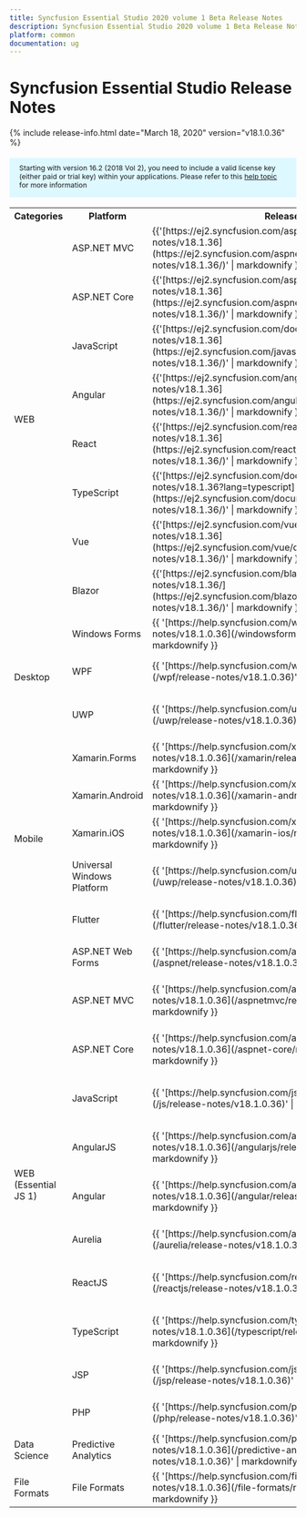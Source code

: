 ```yaml
---
title: Syncfusion Essential Studio 2020 volume 1 Beta Release Notes  
description: Syncfusion Essential Studio 2020 volume 1 Beta Release Notes  
platform: common
documentation: ug
---
```


# Syncfusion Essential Studio  Release Notes  

{% include release-info.html date="March 18, 2020"   version="v18.1.0.36" %} 

<style>
#license {
    font-size: .88em!important;
margin-top: 1.5em;     margin-bottom: 1.5em;
    background-color: #def8ff;
    padding: 10px 17px 14px;
}
</style>

<div id="license">
Starting with version 16.2 (2018 Vol 2), you need to include a valid license key (either paid or trial key) within your applications. 
Please refer to this <a href="/common/essential-studio/licensing/license-key">help topic</a> for more information 
</div>



<table>
<tr>
<th>
Categories</th><th>
Platform</th><th>
Release Notes</th><th>
Read Me</th></tr>
<tr>
<td rowspan="8">
WEB 
</td>
<td>
ASP.NET MVC
</td>
<td>{{'[https://ej2.syncfusion.com/aspnetmvc/documentation/release-notes/v18.1.36](https://ej2.syncfusion.com/aspnetmvc/documentation/release-notes/v18.1.36/)' | markdownify }}
</td>
<td>{{'[http://files2.syncfusion.com/Installs/v18.1.0.36/ReadMe/web/ASPMVC.html](http://files2.syncfusion.com/Installs/v18.1.0.36/ReadMe/web/ASPMVC.html)' | markdownify }}
</td>
</tr>
<tr>
<td>
ASP.NET Core	
</td>
<td>{{'[https://ej2.syncfusion.com/aspnetcore/documentation/release-notes/v18.1.36](https://ej2.syncfusion.com/aspnetcore/documentation/release-notes/v18.1.36/)' | markdownify }}
</td>
<td>{{'[http://files2.syncfusion.com/Installs/v18.1.0.36/ReadMe/web/ASPNETCORE.html](http://files2.syncfusion.com/Installs/v18.1.0.36/ReadMe/web/ASPNETCORE.html)' | markdownify }}
</td>
</tr>
<tr>
<td>
JavaScript
</td>
<td>{{'[https://ej2.syncfusion.com/documentation/release-notes/v18.1.36](https://ej2.syncfusion.com/javascript/documentation/release-notes/v18.1.36/)' | markdownify }}
</td>
<td>{{'[http://files2.syncfusion.com/Installs/v18.1.0.36/ReadMe/web/JavaScript.html](http://files2.syncfusion.com/Installs/v18.1.0.36/ReadMe/web/JavaScript.html)' | markdownify }}
</td>
</tr>
<tr>
<td>
Angular
</td>
<td>{{'[https://ej2.syncfusion.com/angular/documentation/release-notes/v18.1.36](https://ej2.syncfusion.com/angular/documentation/release-notes/v18.1.36/)' | markdownify }}
</td>
<td>{{'[http://files2.syncfusion.com/Installs/v18.1.0.36/ReadMe/web/Angular.html](http://files2.syncfusion.com/Installs/v18.1.0.36/ReadMe/web/Angular.html)' | markdownify }}
</td>
</tr>
<tr>
<td>
React
</td>
<td>{{'[https://ej2.syncfusion.com/react/documentation/release-notes/v18.1.36](https://ej2.syncfusion.com/react/documentation/release-notes/v18.1.36/)' | markdownify }}
</td>
<td>{{'[http://files2.syncfusion.com/Installs/v18.1.0.36/ReadMe/web/React.html](http://files2.syncfusion.com/Installs/v18.1.0.36/ReadMe/web/React.html)' | markdownify }}
</td>
</tr>
<tr>
<td>
TypeScript
</td>
<td>{{'[https://ej2.syncfusion.com/documentation/release-notes/v18.1.36?lang=typescript](https://ej2.syncfusion.com/documentation/release-notes/v18.1.36/)' | markdownify }}
</td>
<td>{{'[http://files2.syncfusion.com/Installs/v18.1.0.36/ReadMe/web/TypeScript.html](http://files2.syncfusion.com/Installs/v18.1.0.36/ReadMe/web/TypeScript.html)' | markdownify }}
</td>
</tr>
<tr>
<td>
Vue
</td>
<td>{{'[https://ej2.syncfusion.com/vue/documentation/release-notes/v18.1.36](https://ej2.syncfusion.com/vue/documentation/release-notes/v18.1.36/)' | markdownify }}
</td>
<td>{{'[http://files2.syncfusion.com/Installs/v18.1.0.36/ReadMe/web/Vue.html](http://files2.syncfusion.com/Installs/v18.1.0.36/ReadMe/web/Vue.html)' | markdownify }}
</td>
</tr>
<tr>
<td>
Blazor
</td>
<td>{{'[https://ej2.syncfusion.com/blazor/documentation/release-notes/v18.1.36/](https://ej2.syncfusion.com/blazor/documentation/release-notes/v18.1.36/)' | markdownify }}
</td>
<td>{{'[http://files2.syncfusion.com/Installs/v18.1.0.36/ReadMe/web/Blazor.html](http://files2.syncfusion.com/Installs/v18.1.0.36/ReadMe/web/Blazor.html)' | markdownify }}
</td>
</tr>
<tr>
<td rowspan="3">
Desktop
</td>
<td>
Windows Forms
</td>
<td>{{ '[https://help.syncfusion.com/windowsforms/release-notes/v18.1.0.36](/windowsforms/release-notes/v18.1.0.36)' | markdownify }}
</td>
<td>{{ '[http://files2.syncfusion.com/Installs/v18.1.0.36/ReadMe/WindowsForms.html](http://files2.syncfusion.com/Installs/v18.1.0.36/ReadMe/WindowsForms.html)' | markdownify }}
</td>
</tr>
<tr>
<td>
WPF
</td>
<td>{{ '[https://help.syncfusion.com/wpf/release-notes/v18.1.0.36](/wpf/release-notes/v18.1.0.36)' | markdownify }}
</td>
<td>{{ '[http://files2.syncfusion.com/Installs/v18.1.0.36/ReadMe/WPF.html](http://files2.syncfusion.com/Installs/v18.1.0.36/ReadMe/WPF.html)' | markdownify }}
</td>
</tr>
<tr>
<td>
UWP
</td>
<td>{{ '[https://help.syncfusion.com/uwp/release-notes/v18.1.0.36](/uwp/release-notes/v18.1.0.36)' | markdownify }}
</td>
<td>{{ '[http://files2.syncfusion.com/Installs/v18.1.0.36/ReadMe/UniversalWindows.html](http://files2.syncfusion.com/Installs/v18.1.0.36/ReadMe/UniversalWindows.html)' | markdownify }}
</td>
</tr>
<tr>
<td rowspan="5">
Mobile
</td>
<td>
Xamarin.Forms
</td>
<td>{{ '[https://help.syncfusion.com/xamarin/release-notes/v18.1.0.36](/xamarin/release-notes/v18.1.0.36)' | markdownify }}
</td>
<td>{{ '[http://files2.syncfusion.com/Installs/v18.1.0.36/ReadMe/Xamarin_Forms.html](http://files2.syncfusion.com/Installs/v18.1.0.36/ReadMe/Xamarin_Forms.html)' | markdownify }}
</td>
</tr>
<tr>
<td>
Xamarin.Android
</td>
<td>{{ '[https://help.syncfusion.com/xamarin-android/release-notes/v18.1.0.36](/xamarin-android/release-notes/v18.1.0.36)' | markdownify }}
</td>
<td>{{ '[http://files2.syncfusion.com/Installs/v18.1.0.36/ReadMe/Xamarin_Forms.html](http://files2.syncfusion.com/Installs/v18.1.0.36/ReadMe/Xamarin_Forms.html)' | markdownify }}
</td>
</tr>
<tr>
<td>
Xamarin.iOS
</td>
<td>{{ '[https://help.syncfusion.com/xamarin-ios/release-notes/v18.1.0.36](/xamarin-ios/release-notes/v18.1.0.36)' | markdownify }}
</td>
<td>{{ '[http://files2.syncfusion.com/Installs/v18.1.0.36/ReadMe/Xamarin_Forms.html](http://files2.syncfusion.com/Installs/v18.1.0.36/ReadMe/Xamarin_Forms.html)' | markdownify }}
</td>
</tr>
<tr>
<td>
Universal Windows Platform
</td>
<td>{{ '[https://help.syncfusion.com/uwp/release-notes/v18.1.0.36](/uwp/release-notes/v18.1.0.36)' | markdownify }}
</td>
<td>{{ '[http://files2.syncfusion.com/Installs/v18.1.0.36/ReadMe/UniversalWindows.html](http://files2.syncfusion.com/Installs/v18.1.0.36/ReadMe/UniversalWindows.html)' | markdownify }}
</td>
</tr>
<tr>
<td>
Flutter
</td>
<td>{{ '[https://help.syncfusion.com/flutter/release-notes/v18.1.0.36](/flutter/release-notes/v18.1.0.36)' | markdownify }}
</td>
<td>{{ '[http://files2.syncfusion.com/Installs/v18.1.0.36/ReadMe/Flutter.html](http://files2.syncfusion.com/Installs/v18.1.0.36/ReadMe/Flutter.html)' | markdownify }}
</td>
</tr>
<tr>
<td rowspan="11">
WEB (Essential JS 1)
</td>
<td>
ASP.NET Web Forms
</td>
<td>{{ '[https://help.syncfusion.com/aspnet/release-notes/v18.1.0.36](/aspnet/release-notes/v18.1.0.36)' | markdownify }}
</td>
<td>{{ '[http://files2.syncfusion.com/Installs/v18.1.0.36/ReadMe/essential-js1/ASP.html](http://files2.syncfusion.com/Installs/v18.1.0.36/ReadMe/essential-js1/ASP.html)' | markdownify }}
</td>
</tr>
<tr>
<td>
ASP.NET MVC
</td>
<td>{{ '[https://help.syncfusion.com/aspnetmvc/release-notes/v18.1.0.36](/aspnetmvc/release-notes/v18.1.0.36)' | markdownify }}
</td>
<td>{{ '[http://files2.syncfusion.com/Installs/v18.1.0.36/ReadMe/essential-js1/ASPMVC.html](http://files2.syncfusion.com/Installs/v18.1.0.36/ReadMe/essential-js1/ASPMVC.html)' | markdownify }}
</td>
</tr>
<tr>
<td>
ASP.NET Core
</td>
<td>{{ '[https://help.syncfusion.com/aspnet-core/release-notes/v18.1.0.36](/aspnet-core/release-notes/v18.1.0.36)' | markdownify }}
</td>
<td>
{{ '[http://files2.syncfusion.com/Installs/v18.1.0.36/ReadMe/essential-js1/ASPNETCORE.html](http://files2.syncfusion.com/Installs/v18.1.0.36/ReadMe/essential-js1/ASPNETCORE.html)' | markdownify }}
</td>
</tr>
<tr>
<td>
JavaScript
</td>
<td>{{ '[https://help.syncfusion.com/js/release-notes/v18.1.0.36](/js/release-notes/v18.1.0.36)' | markdownify }}
</td>
<td>{{ '[http://files2.syncfusion.com/Installs/v18.1.0.36/ReadMe/essential-js1/JavaScript.html](http://files2.syncfusion.com/Installs/v18.1.0.36/ReadMe/essential-js1/JavaScript.html)' | markdownify }}
</td>
</tr>
<tr>
<td>
AngularJS
</td>
<td>{{ '[https://help.syncfusion.com/angularjs/release-notes/v18.1.0.36](/angularjs/release-notes/v18.1.0.36)' | markdownify }}
</td>
<td>{{ '[http://files2.syncfusion.com/Installs/v18.1.0.36/ReadMe/essential-js1/AngularJS.html](http://files2.syncfusion.com/Installs/v18.1.0.36/ReadMe/essential-js1/AngularJS.html)' | markdownify }}
</td>
</tr>
<tr>
<td>
Angular
</td>
<td>{{ '[https://help.syncfusion.com/angular/release-notes/v18.1.0.36](/angular/release-notes/v18.1.0.36)' | markdownify }}
</td>
<td>{{ '[http://files2.syncfusion.com/Installs/v18.1.0.36/ReadMe/essential-js1/Angular.html](http://files2.syncfusion.com/Installs/v18.1.0.36/ReadMe/essential-js1/Angular.html)' | markdownify }}
</td>
</tr>
<tr>
<td>
Aurelia
</td>
<td>{{ '[https://help.syncfusion.com/aurelia/release-notes/v18.1.0.36](/aurelia/release-notes/v18.1.0.36)' | markdownify }}
</td>
<td>{{ '[http://files2.syncfusion.com/Installs/v18.1.0.36/ReadMe/essential-js1/Aurelia.html](http://files2.syncfusion.com/Installs/v18.1.0.36/ReadMe/essential-js1/Aurelia.html)' | markdownify }}
</td>
</tr>
<tr>
<td>
ReactJS
</td>
<td>{{ '[https://help.syncfusion.com/reactjs/release-notes/v18.1.0.36](/reactjs/release-notes/v18.1.0.36)' | markdownify }}
</td>
<td>{{ '[http://files2.syncfusion.com/Installs/v18.1.0.36/ReadMe/essential-js1/ReactJS.html](http://files2.syncfusion.com/Installs/v18.1.0.36/ReadMe/essential-js1/ReactJS.html)' | markdownify }}
</td>
</tr>
<tr>
<td>
TypeScript
</td>
<td>{{ '[https://help.syncfusion.com/typescript/release-notes/v18.1.0.36](/typescript/release-notes/v18.1.0.36)' | markdownify }}
</td>
<td>{{ '[http://files2.syncfusion.com/Installs/v18.1.0.36/ReadMe/essential-js1/TypeScript.html](http://files2.syncfusion.com/Installs/v18.1.0.36/ReadMe/essential-js1/TypeScript.html)' | markdownify }}
</td>
</tr>
<tr>
<td>
JSP
</td>
<td>{{ '[https://help.syncfusion.com/jsp/release-notes/v18.1.0.36](/jsp/release-notes/v18.1.0.36)' | markdownify }}
</td>
<td>{{ '[http://files2.syncfusion.com/Installs/v18.1.0.36/ReadMe/essential-js1/JSP.html](http://files2.syncfusion.com/Installs/v18.1.0.36/ReadMe/essential-js1/JSP.html)' | markdownify }}
</td>
</tr>
<tr>
<td>
PHP
</td>
<td>{{ '[https://help.syncfusion.com/php/release-notes/v18.1.0.36](/php/release-notes/v18.1.0.36)' | markdownify }}
</td>
<td>{{ '[http://files2.syncfusion.com/Installs/v18.1.0.36/ReadMe/essential-js1/PHP.html](http://files2.syncfusion.com/Installs/v18.1.0.36/ReadMe/essential-js1/PHP.html)' | markdownify }}
</td>
</tr>
<tr>
<td>
Data Science
</td>
<td>
Predictive Analytics
</td>
<td>{{ '[https://help.syncfusion.com/predictive-analytics/release-notes/v18.1.0.36](/predictive-analytics/release-notes/v18.1.0.36)' | markdownify }}
</td>
<td>
</td>
</tr>
<tr>
<td>
File Formats
</td>
<td>
File Formats
</td>
<td>{{ '[https://help.syncfusion.com/file-formats/release-notes/v18.1.0.36](/file-formats/release-notes/v18.1.0.36)' | markdownify }}
</td>
<td>
</td>
</tr>
</table>